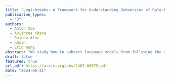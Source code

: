 ```yaml
---
title: "Logicbreaks: A Framework for Understanding Subversion of Rule-based Inference"
publication_types:
  - "3"
authors:
  - Anton Xue
  - Avishree Khare
  - Rajeev Alur
  - admin
  - Eric Wong
abstract: "We study how to subvert language models from following the rules. We model rule-following as inference in propositional Horn logic, a mathematical system in which rules have the form \"if P and Q, then R\" for some propositions P, Q, and R. We prove that although transformers can faithfully abide by such rules, maliciously crafted prompts can nevertheless mislead even theoretically constructed models. Empirically, we find that attacks on our theoretical models mirror popular attacks on large language models. Our work suggests that studying smaller theoretical models can help understand the behavior of large language models in rule-based settings like logical reasoning and jailbreak attacks."
draft: false
featured: true
url_pdf: https://arxiv.org/abs/2407.00075.pdf
date: "2024-06-21"
---
```

